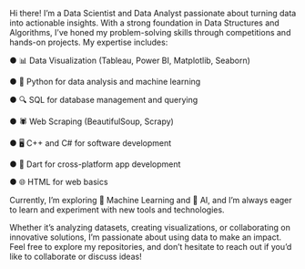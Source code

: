 Hi there! 
I’m a Data Scientist and Data Analyst 
passionate about turning data into actionable insights. 
With a strong foundation in Data Structures and Algorithms,
I’ve honed my problem-solving skills through competitions
and hands-on projects. 
My expertise includes:

● 📊 Data Visualization (Tableau, Power BI, Matplotlib, Seaborn)

● 🐍 Python for data analysis and machine learning

● 🔍 SQL for database management and querying

● 🕷️ Web Scraping (BeautifulSoup, Scrapy)

● 🖥️ C++ and C# for software development

● 🎯 Dart for cross-platform app development

● 🌐 HTML for web basics

Currently, I’m exploring 🤖 Machine Learning 
and 🧠 AI, and I’m always eager to learn and
experiment with new tools and technologies.

Whether it’s analyzing datasets, 
creating visualizations, or collaborating on innovative solutions,
I’m passionate about using data to make an impact.
Feel free to explore my repositories, and don’t hesitate to reach out
if you’d like to collaborate or discuss ideas!
